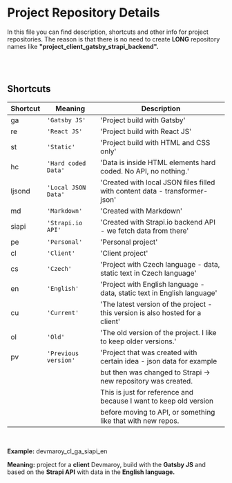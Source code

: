 # Project Repository Details

In this file you can find description, shortcuts and other info for project repositories.
The reason is that there is no need to create **LONG** repository names like **"project_client_gatsby_strapi_backend".**

<br />
<br />

## Shortcuts

| Shortcut | Meaning              | Description                                                                    |
| -------- | -------------------- | ------------------------------------------------------------------------------ |
| ga       | `'Gatsby JS'`        | 'Project build with Gatsby'                                                    |
| re       | `'React JS'`        | 'Project build with React JS'                                                   |
| st       | `'Static'`           | 'Project build with HTML and CSS only'                                         |
| hc       | `'Hard coded Data'`  | 'Data is inside HTML elements hard coded. No API, no nothing.'                 |
| ljsond   | `'Local JSON Data'`  | 'Created with local JSON files filled with content data - transformer-json'    |
| md       | `'Markdown'`         | 'Created with Markdown'                                                        |
| siapi    | `'Strapi.io API'`    | 'Created with Strapi.io backend API - we fetch data from there'                |
| pe       | `'Personal'`         | 'Personal project'                                                             |
| cl       | `'Client'`           | 'Client project'                                                               |
| cs       | `'Czech'`            | 'Project with Czech language - data, static text in Czech language'            |
| en       | `'English'`          | 'Project with English language - data, static text in English language'        |
| cu       | `'Current'`          | 'The latest version of the project - this version is also hosted for a client' |
| ol       | `'Old'`              | 'The old version of the project. I like to keep older versions.'               |
| pv       | `'Previous version'` | 'Project that was created with certain idea - json data for example            |
|          |                      | but then was changed to Strapi -> new repository was created.                  |
|          |                      | This is just for reference and because I want to keep old version              |
|          |                      | before moving to API, or something like that with new repos.                   |

<br />

**Example:** devmaroy_cl_ga_siapi_en

**Meaning:** project for a **client** Devmaroy, build with the **Gatsby JS** and based on the **Strapi API** with data in the **English language.**
